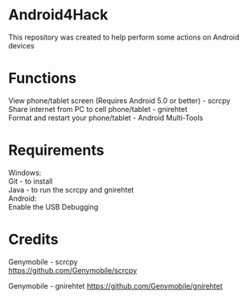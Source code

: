  # Android4Hack
 This repository was created to help perform some actions on Android devices<br>
# Functions
  View phone/tablet screen (Requires Android 5.0 or better) - scrcpy<br>
  Share internet from PC to cell phone/tablet - gnirehtet<br>
  Format and restart your phone/tablet - Android Multi-Tools<br>
# Requirements
 Windows:<br>
 Git - to install<br>
 Java - to run the scrcpy and gnirehtet<br>
 Android:<br>
 Enable the USB Debugging<br>

 # Credits
 Genymobile - scrcpy <br>
 https://github.com/Genymobile/scrcpy <br>

 Genymobile - gnirehtet
 https://github.com/Genymobile/gnirehtet <br>
